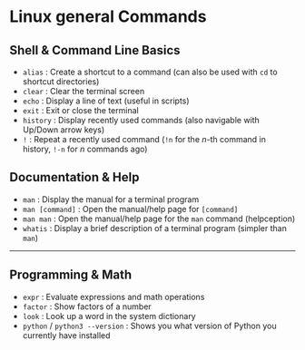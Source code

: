 # Linux general Commands

## Shell & Command Line Basics

- `alias` : Create a shortcut to a command (can also be used with `cd` to shortcut directories)  
- `clear` : Clear the terminal screen  
- `echo` : Display a line of text (useful in scripts)  
- `exit` : Exit or close the terminal  
- `history` : Display recently used commands (also navigable with Up/Down arrow keys)  
- `!` : Repeat a recently used command (`!n` for the *n*-th command in history, `!-n` for *n* commands ago)

## Documentation & Help

- `man` : Display the manual for a terminal program  
- `man [command]` : Open the manual/help page for `[command]`  
- `man man` : Open the manual/help page for the `man` command (helpception)  
- `whatis` : Display a brief description of a terminal program (simpler than `man`)  

---

## Programming & Math
- `expr` : Evaluate expressions and math operations  
- `factor` : Show factors of a number  
- `look` : Look up a word in the system dictionary  
- `python` / `python3 --version` : Shows you what version of Python you currently have installed  